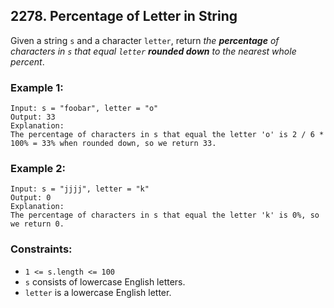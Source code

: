 ## 2278. Percentage of Letter in String

Given a string ```s``` and a character ```letter```, return *the **percentage** of characters in ```s``` that equal ```letter``` **rounded down** to the nearest whole percent*.

### Example 1:
```
Input: s = "foobar", letter = "o"
Output: 33
Explanation:
The percentage of characters in s that equal the letter 'o' is 2 / 6 * 100% = 33% when rounded down, so we return 33.
```
### Example 2:
```
Input: s = "jjjj", letter = "k"
Output: 0
Explanation:
The percentage of characters in s that equal the letter 'k' is 0%, so we return 0.
```

### Constraints:

* ```1 <= s.length <= 100```
* ```s``` consists of lowercase English letters.
* ```letter``` is a lowercase English letter.
